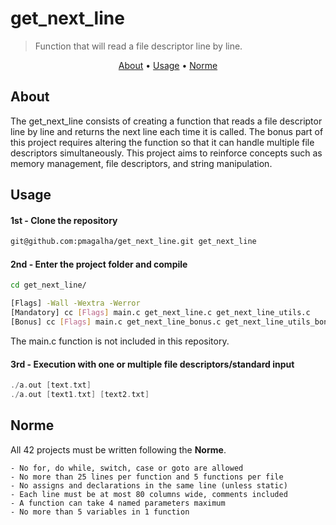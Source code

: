 # get_next_line
>Function that will read a file descriptor line by line. 

</p>
<p align="center">
	<a href="#about">About</a> •
	<a href="#usage">Usage</a> •
	<a href="#norme">Norme</a>
</p>

## About
The get_next_line consists of creating a function that reads a file descriptor line by line and returns the next line each time it is called. The bonus part of this project requires altering the function so that it can handle multiple file descriptors simultaneously. This project aims to reinforce concepts such as memory management, file descriptors, and string manipulation. 

## Usage
#### 1st - Clone the repository
``` bash
git@github.com:pmagalha/get_next_line.git get_next_line
```
#### 2nd - Enter the project folder and compile
``` bash
cd get_next_line/

[Flags] -Wall -Wextra -Werror
[Mandatory] cc [Flags] main.c get_next_line.c get_next_line_utils.c
[Bonus] cc [Flags] main.c get_next_line_bonus.c get_next_line_utils_bonus.c
```

The main.c function is not included in this repository.

#### 3rd - Execution with one or multiple file descriptors/standard input
``` c
./a.out [text.txt]
./a.out [text1.txt] [text2.txt]
```
## Norme

All 42 projects must be written following the **Norme**.

	- No for, do while, switch, case or goto are allowed
	- No more than 25 lines per function and 5 functions per file
	- No assigns and declarations in the same line (unless static)
 	- Each line must be at most 80 columns wide, comments included
	- A function can take 4 named parameters maximum
	- No more than 5 variables in 1 function

